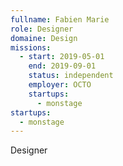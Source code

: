 ```yaml
---
fullname: Fabien Marie
role: Designer
domaine: Design
missions:
  - start: 2019-05-01
    end: 2019-09-01
    status: independent
    employer: OCTO
    startups:
      - monstage
startups:
  - monstage
---
```

Designer